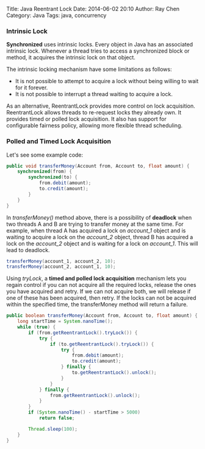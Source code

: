Title: Java Reentrant Lock 
Date: 2014-06-02 20:10
Author: Ray Chen
Category: Java 
Tags: java, concurrency

### Intrinsic Lock

__Synchronized__ uses intrinsic locks. Every object in Java has an associated intrinsic lock. Whenever a thread tries to access a synchronized block or method, it acquires the intrinsic lock on that object.

The intrinsic locking mechanism have some limitations as follows:

- It is not possible to attempt to acquire a lock without being willing to wait for it forever. 
- It is not possible to interrupt a thread waiting to acquire a lock.

As an alternative, ReentrantLock provides more control on lock acquisition. ReentrantLock allows threads to re-request locks they already own. It provides timed or polled lock acquisition. It also has support for configurable fairness policy, allowing more flexible thread scheduling.

### Polled and Timed Lock Acquisition

Let's see some example code:
```java
public void transferMoney(Account from, Account to, float amount) {
	synchronized(from) {
		synchronized(to) {
			from.debit(amount);
			to.credit(amount);
		}
	}
}
```
In _transferMoney()_ method above, there is a possibility of __deadlock__ when two threads A and B are trying to transfer money at the same time. For example, when thread A has acquired a lock on _account_1_ object and is waiting to acquire a lock on the _account_2_ object, thread B has acquired a lock on the _account_2_ object and is waiting for a lock on _account_1_. This will lead to deadlock.
``` java
transferMoney(account_1, account_2, 10);
transferMoney(account_2, account_1, 10);
```

Using _tryLock_, a __timed and polled lock acquisition__ mechanism lets you regain control if you can not acquire all the required locks, release the ones you have acquired and retry. If we can not acquire both, we will release if one of these has been acquired, then retry. If the locks can not be acquired within the specified time, the transferMoney method will return a failure.
```java
public boolean transferMoney(Account from, Account to, float amount) {
	long startTime = System.nanoTime();
	while (true) {
		if (from.getReentrantLock().tryLock()) {
			try {
				if (to.getReentrantLock().tryLock()) {
					try {
						from.debit(amount);
						to.credit(amount);
					} finally {
						to.getReentrantLock().unlock();
					}
				}
			} finally {
				from.getReentrantLock().unlock();
			}
		}
		if (System.nanoTime() - startTime > 5000)
			return false;

		Thread.sleep(100);
	}
}
```
